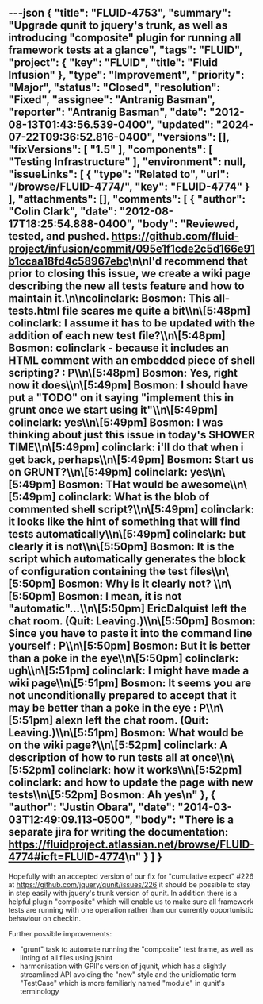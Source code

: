 ---json
{
  "title": "FLUID-4753",
  "summary": "Upgrade qunit to jquery's trunk, as well as introducing \"composite\" plugin for running all framework tests at a glance",
  "tags": "FLUID",
  "project": {
    "key": "FLUID",
    "title": "Fluid Infusion"
  },
  "type": "Improvement",
  "priority": "Major",
  "status": "Closed",
  "resolution": "Fixed",
  "assignee": "Antranig Basman",
  "reporter": "Antranig Basman",
  "date": "2012-08-13T01:43:56.539-0400",
  "updated": "2024-07-22T09:36:52.816-0400",
  "versions": [],
  "fixVersions": [
    "1.5"
  ],
  "components": [
    "Testing Infrastructure"
  ],
  "environment": null,
  "issueLinks": [
    {
      "type": "Related to",
      "url": "/browse/FLUID-4774/",
      "key": "FLUID-4774"
    }
  ],
  "attachments": [],
  "comments": [
    {
      "author": "Colin Clark",
      "date": "2012-08-17T18:25:54.888-0400",
      "body": "Reviewed, tested, and pushed. <https://github.com/fluid-project/infusion/commit/095e1f1cde2c5d166e91b1ccaa18fd4c58967ebc>\n\nI'd recommend that prior to closing this issue, we create a wiki page describing the new all tests feature and how to maintain it.\n\ncolinclark: Bosmon: This all-tests.html file scares me quite a bit\\\n\\[5:48pm] colinclark: I assume it has to be updated with the addition of each new test file?\\\n\\[5:48pm] Bosmon: colinclark - because it includes an HTML comment with an embedded piece of shell scripting? : P\\\n\\[5:48pm] Bosmon: Yes, right now it does\\\n\\[5:49pm] Bosmon: I should have put a \"TODO\" on it saying \"implement this in grunt once we start using it\"\\\n\\[5:49pm] colinclark: yes\\\n\\[5:49pm] Bosmon: I was thinking about just this issue in today's SHOWER TIME\\\n\\[5:49pm] colinclark: i'll do that when i get back, perhaps\\\n\\[5:49pm] Bosmon: Start us on GRUNT?\\\n\\[5:49pm] colinclark: yes\\\n\\[5:49pm] Bosmon: THat would be awesome\\\n\\[5:49pm] colinclark: What is the blob of commented shell script?\\\n\\[5:49pm] colinclark: it looks like the hint of something that will find tests automatically\\\n\\[5:49pm] colinclark: but clearly it is not\\\n\\[5:50pm] Bosmon: It is the script which automatically generates the block of configuration containing the test files\\\n\\[5:50pm] Bosmon: Why is it clearly not? \\\n\\[5:50pm] Bosmon: I mean, it is not \"automatic\"...\\\n\\[5:50pm] EricDalquist left the chat room. (Quit: Leaving.)\\\n\\[5:50pm] Bosmon: Since you have to paste it into the command line yourself : P\\\n\\[5:50pm] Bosmon: But it is better than a poke in the eye\\\n\\[5:50pm] colinclark: ugh\\\n\\[5:51pm] colinclark: I might have made a wiki page\\\n\\[5:51pm] Bosmon: It seems you are not unconditionally prepared to accept that it may be better than a poke in the eye : P\\\n\\[5:51pm] alexn left the chat room. (Quit: Leaving.)\\\n\\[5:51pm] Bosmon: What would be on the wiki page?\\\n\\[5:52pm] colinclark: A description of how to run tests all at once\\\n\\[5:52pm] colinclark: how it works\\\n\\[5:52pm] colinclark: and how to update the page with new tests\\\n\\[5:52pm] Bosmon: Ah yes\n"
    },
    {
      "author": "Justin Obara",
      "date": "2014-03-03T12:49:09.113-0500",
      "body": "There is a separate jira for writing the documentation: <https://fluidproject.atlassian.net/browse/FLUID-4774#icft=FLUID-4774>\n"
    }
  ]
}
---
Hopefully with an accepted version of our fix for "cumulative expect" #226 at <https://github.com/jquery/qunit/issues/226> it should be possible to stay in step easily with jquery's trunk version of qunit. In addition there is a helpful plugin "composite" which will enable us to make sure all framework tests are running with one operation rather than our currently opportunistic behaviour on checkin.

Further possible improvements:

* "grunt" task to automate running the "composite" test frame, as well as linting of all files using jshint
* harmonisation with GPII's version of jqunit, which has a slightly streamlined API avoiding the "new" style and the unidiomatic term "TestCase" which is more familiarly named "module" in qunit's terminology

        